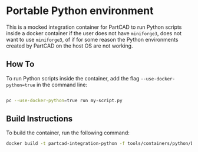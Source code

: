 # Portable Python environment

This is a mocked integration container for PartCAD to run Python scripts inside a docker container if the user does not
have `miniforge3`, does not want to use `miniforge3`, of if for some reason the Python environments created by PartCAD
on the host OS are not working.

## How To

To run Python scripts inside the container, add the flag `--use-docker-python=true` in the command line:

```bash

pc --use-docker-python=true run my-script.py

```

## Build Instructions

To build the container, run the following command:

```bash
docker build -t partcad-integration-python -f tools/containers/python/Dockerfile tools/containers
```
